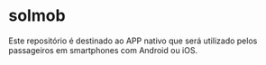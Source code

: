 # solmob
Este repositório é destinado ao APP nativo que será utilizado pelos passageiros em smartphones com Android ou iOS.
